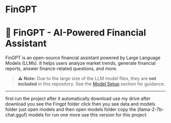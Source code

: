 # FinGPT


# 🧠 FinGPT - AI-Powered Financial Assistant

FinGPT is an open-source financial assistant powered by Large Language Models (LLMs). It helps users analyze market trends, generate financial reports, answer finance-related questions, and more.

> ⚠️ **Note:** Due to the large size of the LLM model files, they are **not included** in this repository. See the [Model Setup](#model-setup) section for guidance.

---
first run the project after it automatically download use my drive 
after download you see the Fingpt folder click then you see data and models folder just open models and then open models folder copy the (llama-2-7b-chat.gguf) models for run  one more use this version for this project 




